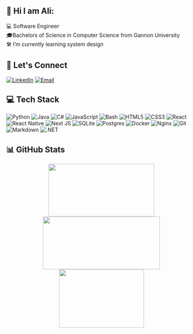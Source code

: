 ## 💫 Hi I am Ali:
💻 Software Engineer<br>
🎓Bachelors of Science in Computer Science from Gannon University<br>
🛠️ I’m currently learning system design

## 🤝 Let's Connect
[![LinkedIn](https://img.shields.io/badge/LinkedIn-%230077B5.svg?logo=linkedin&logoColor=white)](https://www.linkedin.com/in/arthur-ngendanan/) 
[![Email](https://img.shields.io/badge/Email-D14836?logo=gmail&logoColor=white)](mailto:aliarthur35@gmail.com)

## 💻 Tech Stack
![Python](https://img.shields.io/badge/python-3670A0?style=flat-square&logo=python&logoColor=ffdd54) 
![Java](https://img.shields.io/badge/java-%23ED8B00.svg?style=flat-square&logo=openjdk&logoColor=white) 
![C#](https://img.shields.io/badge/c%23-%23239120.svg?style=flat-square&logo=csharp&logoColor=white) 
![JavaScript](https://img.shields.io/badge/javascript-%23323330.svg?style=flat-square&logo=javascript&logoColor=%23F7DF1E) 
![Bash](https://img.shields.io/badge/bash-%23121011.svg?style=flat-square&logo=gnu-bash&logoColor=white) 
![HTML5](https://img.shields.io/badge/html5-%23E34F26.svg?style=flat-square&logo=html5&logoColor=white) 
![CSS3](https://img.shields.io/badge/css3-%231572B6.svg?style=flat-square&logo=css3&logoColor=white) 
![React](https://img.shields.io/badge/react-%2320232a.svg?style=flat-square&logo=react&logoColor=%2361DAFB) 
![React Native](https://img.shields.io/badge/react_native-%2320232a.svg?style=flat-square&logo=react&logoColor=%2361DAFB) 
![Next JS](https://img.shields.io/badge/Next-black?style=flat-square&logo=next.js&logoColor=white) 
![SQLite](https://img.shields.io/badge/sqlite-%2307405e.svg?style=flat-square&logo=sqlite&logoColor=white) 
![Postgres](https://img.shields.io/badge/postgres-%23316192.svg?style=flat-square&logo=postgresql&logoColor=white) 
![Docker](https://img.shields.io/badge/docker-%230db7ed.svg?style=flat-square&logo=docker&logoColor=white) 
![Nginx](https://img.shields.io/badge/nginx-%23009639.svg?style=flat-square&logo=nginx&logoColor=white) 
![Git](https://img.shields.io/badge/git-%23F05033.svg?style=flat-square&logo=git&logoColor=white) 
![Markdown](https://img.shields.io/badge/markdown-%23000000.svg?style=flat-square&logo=markdown&logoColor=white) 
![.NET](https://img.shields.io/badge/.NET-5C2D91?style=flat-square&logo=.net&logoColor=white)


  


## 📊 GitHub Stats

<div align="center">

  <img src="https://github-readme-stats.vercel.app/api?username=savant35&theme=tokyonight&hide_border=false&cache_seconds=86400" width="280" height="140" />
  <img src="https://nirzak-streak-stats.vercel.app/?user=savant35&theme=tokyonight&hide_border=false&cache_seconds=86400" width="310" height="140" />
  <img src="https://github-readme-stats.vercel.app/api/top-langs/?username=savant35&theme=tokyonight&hide_border=false&layout=compact&cache_seconds=86400" width="225" height="155" />

</div>









<!--
**Savant35/savant35** is a ✨ _special_ ✨ repository because its `README.md` (this file) appears on your GitHub profile.

Here are some ideas to get you started:

- 🔭 I’m currently working on ...
- 🌱 I’m currently learning ...
- 👯 I’m looking to collaborate on ...
- 🤔 I’m looking for help with ...
- 💬 Ask me about ...
- 📫 How to reach me: ...
- 😄 Pronouns: ...
- ⚡ Fun fact: ...
-->

